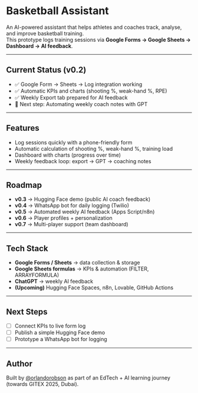 # Basketball Assistant

An AI-powered assistant that helps athletes and coaches track, analyse, and improve basketball training.  
This prototype logs training sessions via **Google Forms → Google Sheets → Dashboard → AI feedback**.  

---

## Current Status (v0.2)
- ✅ Google Form → Sheets → Log integration working
- ✅ Automatic KPIs and charts (shooting %, weak-hand %, RPE)
- ✅ Weekly Export tab prepared for AI feedback
- 🔄 Next step: Automating weekly coach notes with GPT

---

##  Features
- Log sessions quickly with a phone-friendly form  
- Automatic calculation of shooting %, weak-hand %, training load  
- Dashboard with charts (progress over time)  
- Weekly feedback loop: export → GPT → coaching notes  

---

##  Roadmap
- **v0.3** → Hugging Face demo (public AI coach feedback)  
- **v0.4** → WhatsApp bot for daily logging (Twilio)  
- **v0.5** → Automated weekly AI feedback (Apps Script/n8n)  
- **v0.6** → Player profiles + personalization  
- **v0.7** → Multi-player support (team dashboard)  

---

##  Tech Stack
- **Google Forms / Sheets** → data collection & storage  
- **Google Sheets formulas** → KPIs & automation (FILTER, ARRAYFORMULA)  
- **ChatGPT** → weekly AI feedback  
- **(Upcoming)** Hugging Face Spaces, n8n, Lovable, GitHub Actions  

---

##  Next Steps
- [ ] Connect KPIs to live form log  
- [ ] Publish a simple Hugging Face demo  
- [ ] Prototype a WhatsApp bot for logging  

---

## Author
Built by [@orlandorobson](https://github.com/orlandorobson) as part of an EdTech + AI learning journey (towards GITEX 2025, Dubai).
